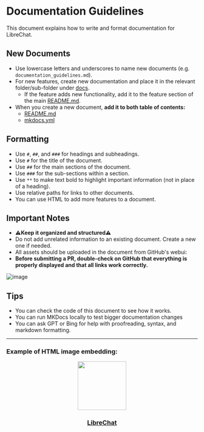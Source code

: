 # Documentation Guidelines

This document explains how to write and format documentation for LibreChat.

## New Documents
- Use lowercase letters and underscores to name new documents (e.g. `documentation_guidelines.md`).
- For new features, create new documentation and place it in the relevant folder/sub-folder under [docs](../docs/).
  - If the feature adds new functionality, add it to the feature section of the main [README.md](../../README.md).
- When you create a new document, **add it to both table of contents:**
  - [README.md](../../README.md)
  - [mkdocs.yml](../../mkdocs.yml) 

## Formatting
- Use `#`, `##`, and `###` for headings and subheadings.
- Use `#` for the title of the document.
- Use `##` for the main sections of the document.
- Use `###` for the sub-sections within a section.
- Use `**` to make text bold to highlight important information (not in place of a heading).
- Use relative paths for links to other documents.
- You can use HTML to add more features to a document.

## Important Notes
- **⚠️Keep it organized and structured⚠️** 
- Do not add unrelated information to an existing document. Create a new one if needed.
- All assets should be uploaded in the document from GitHub's webui:
- **Before submitting a PR, double-check on GitHub that everything is properly displayed and that all links work correctly.**

![image](https://github.com/danny-avila/LibreChat/assets/32828263/4f138ab4-31a5-4fae-a459-5335e5ff25a8)

## Tips
- You can check the code of this document to see how it works. 
- You can run MKDocs locally to test bigger documentation changes
- You can ask GPT or Bing for help with proofreading, syntax, and markdown formatting. 
  
---
### Example of HTML image embedding:
<p align="center">
  <a href="https://discord.gg/NGaa9RPCft">
    <img src="https://github.com/danny-avila/LibreChat/assets/32828263/45890a7c-5b8d-4650-a6e0-aa5d7e4951c3" height="128" width="128">
  </a>
  <a href="https://librechat.ai">
    <h3 align="center">LibreChat</h3>
  </a>
</p>
